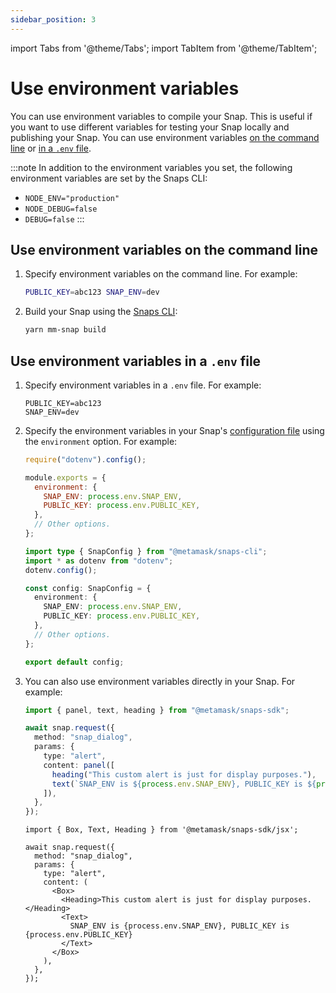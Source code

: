 ```yaml
---
sidebar_position: 3
---
```


import Tabs from '@theme/Tabs';
import TabItem from '@theme/TabItem';

# Use environment variables

You can use environment variables to compile your Snap.
This is useful if you want to use different variables for testing your Snap locally and publishing
your Snap.
You can use environment variables [on the command line](#use-environment-variables-on-the-command-line)
or [in a `.env` file](#use-environment-variables-in-a-env-file).

:::note
In addition to the environment variables you set, the following environment variables are set by the
Snaps CLI:

- `NODE_ENV="production"`
- `NODE_DEBUG=false`
- `DEBUG=false`
:::

## Use environment variables on the command line

1. Specify environment variables on the command line.
    For example:

    ```bash
    PUBLIC_KEY=abc123 SNAP_ENV=dev
    ```

2. Build your Snap using the [Snaps CLI](../reference/cli/subcommands.md):

    ```bash
    yarn mm-snap build
    ```

## Use environment variables in a `.env` file

1. Specify environment variables in a `.env` file.
    For example:
    
    ```text title=".env"
    PUBLIC_KEY=abc123
    SNAP_ENV=dev
    ```

2. Specify the environment variables in your Snap's
    [configuration file](../learn/about-snaps/files.md#configuration-file) using the `environment` option.
    For example:

    <Tabs>
    <TabItem value="JavaScript">

    ```javascript title="snap.config.js"
    require("dotenv").config();
    
    module.exports = {
      environment: {
        SNAP_ENV: process.env.SNAP_ENV,
        PUBLIC_KEY: process.env.PUBLIC_KEY,
      },
      // Other options.
    };
    ```
   
    </TabItem>
    <TabItem value="TypeScript">

    ```typescript title="snap.config.ts"
    import type { SnapConfig } from "@metamask/snaps-cli";
    import * as dotenv from "dotenv";
    dotenv.config();
    
    const config: SnapConfig = {
      environment: {
        SNAP_ENV: process.env.SNAP_ENV,
        PUBLIC_KEY: process.env.PUBLIC_KEY,
      },
      // Other options.
    };
    
    export default config;
    ```
   
    </TabItem>
    </Tabs>

3. You can also use environment variables directly in your Snap.
    For example:

    <Tabs>
    <TabItem value="Functions">

    ```typescript title="index.ts"
    import { panel, text, heading } from "@metamask/snaps-sdk";

    await snap.request({
      method: "snap_dialog",
      params: {
        type: "alert",
        content: panel([
          heading("This custom alert is just for display purposes."),
          text(`SNAP_ENV is ${process.env.SNAP_ENV}, PUBLIC_KEY is ${process.env.PUBLIC_KEY}`),
        ]),
      },
    });
    ```

    </TabItem>
    <TabItem value="JSX" flaskOnly>

    ```tsx title="index.tsx"
    import { Box, Text, Heading } from '@metamask/snaps-sdk/jsx';

    await snap.request({
      method: "snap_dialog",
      params: {
        type: "alert",
        content: (
          <Box>
            <Heading>This custom alert is just for display purposes.</Heading>
            <Text>
              SNAP_ENV is {process.env.SNAP_ENV}, PUBLIC_KEY is {process.env.PUBLIC_KEY}
            </Text>
          </Box>
        ),
      },
    });
    ```

    </TabItem>
    </Tabs>